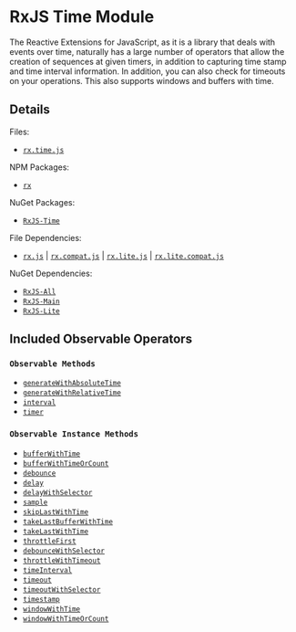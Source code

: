 # RxJS Time Module #

The Reactive Extensions for JavaScript, as it is a library that deals with events over time, naturally has a large number of operators that allow the creation of sequences at given timers, in addition to capturing time stamp and time interval information.  In addition, you can also check for timeouts on your operations.  This also supports windows and buffers with time.

## Details ##

Files:
- [`rx.time.js`](https://github.com/Reactive-Extensions/RxJS/blob/master/dist/rx.time.js)

NPM Packages:
- [`rx`](https://www.npmjs.org/package/rx)

NuGet Packages:
- [`RxJS-Time`](http://www.nuget.org/packages/RxJS-Time/)

File Dependencies:
- [`rx.js`](https://github.com/Reactive-Extensions/RxJS/blob/master/dist/rx.js) | [`rx.compat.js`](https://github.com/Reactive-Extensions/RxJS/blob/master/dist/rx.compat.js) | [`rx.lite.js`](https://github.com/Reactive-Extensions/RxJS/blob/master/dist/rx.lite.js) | [`rx.lite.compat.js`](https://github.com/Reactive-Extensions/RxJS/blob/master/dist/rx.lite.compat.js)

NuGet Dependencies:
- [`RxJS-All`](http://www.nuget.org/packages/RxJS-All/)
- [`RxJS-Main`](http://www.nuget.org/packages/RxJS-Main/)
- [`RxJS-Lite`](http://www.nuget.org/packages/RxJS-Lite/)

## Included Observable Operators ##

### `Observable Methods`
- [`generateWithAbsoluteTime`](../api/core/operators/generatewithabsolutetime.md)
- [`generateWithRelativeTime`](../api/core/operators/generatewithrelativetime.md)
- [`interval`](../api/core/operators/generatewithrelativetime.md)
- [`timer`](../api/core/operators/timer.md)

### `Observable Instance Methods`
- [`bufferWithTime`](../api/core/operators/bufferwithtime.md)
- [`bufferWithTimeOrCount`](../api/core/operators/bufferwithtimeorcount.md)
- [`debounce`](../api/core/operators/debounce.md)
- [`delay`](../api/core/operators/delay.md)
- [`delayWithSelector`](../api/core/operators/delaywithselector.md)
- [`sample`](../api/core/operators/sample.md)
- [`skipLastWithTime`](../api/core/operators/skiplastwithtime.md)
- [`takeLastBufferWithTime`](../api/core/operators/takelastbufferwithtime.md)
- [`takeLastWithTime`](../api/core/operators/takelastwithtime.md)
- [`throttleFirst`](../api/core/operators/throttlefirst.md)
- [`debounceWithSelector`](../api/core/operators/debouncewithselector.md)
- [`throttleWithTimeout`](../api/core/operators/debounce.md)
- [`timeInterval`](../api/core/operators/timeinterval.md)
- [`timeout`](../api/core/operators/timeout.md)
- [`timeoutWithSelector`](../api/core/operators/timeoutwithselector.md)
- [`timestamp`](../api/core/operators/timestamp.md)
- [`windowWithTime`](../api/core/operators/windowwithtime.md)
- [`windowWithTimeOrCount`](../api/core/operators/windowwithtimeorcount.md)
